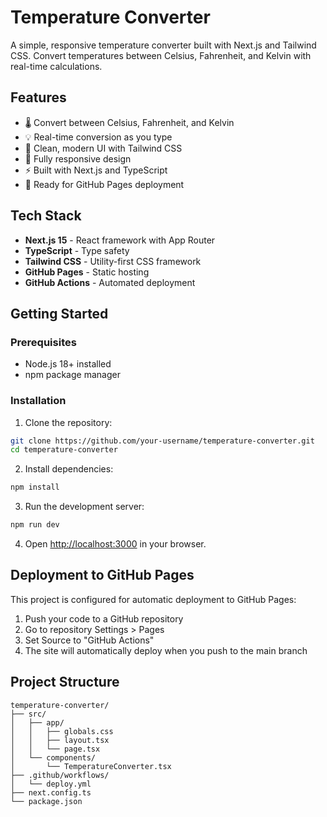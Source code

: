 # Temperature Converter

A simple, responsive temperature converter built with Next.js and Tailwind CSS. Convert temperatures between Celsius, Fahrenheit, and Kelvin with real-time calculations.

## Features

- 🌡️ Convert between Celsius, Fahrenheit, and Kelvin
- 💡 Real-time conversion as you type
- 🎨 Clean, modern UI with Tailwind CSS
- 📱 Fully responsive design
- ⚡ Built with Next.js and TypeScript
- 🚀 Ready for GitHub Pages deployment

## Tech Stack

- **Next.js 15** - React framework with App Router
- **TypeScript** - Type safety
- **Tailwind CSS** - Utility-first CSS framework
- **GitHub Pages** - Static hosting
- **GitHub Actions** - Automated deployment

## Getting Started

### Prerequisites

- Node.js 18+ installed
- npm package manager

### Installation

1. Clone the repository:
```bash
git clone https://github.com/your-username/temperature-converter.git
cd temperature-converter
```

2. Install dependencies:
```bash
npm install
```

3. Run the development server:
```bash
npm run dev
```

4. Open [http://localhost:3000](http://localhost:3000) in your browser.

## Deployment to GitHub Pages

This project is configured for automatic deployment to GitHub Pages:

1. Push your code to a GitHub repository
2. Go to repository Settings > Pages
3. Set Source to "GitHub Actions"
4. The site will automatically deploy when you push to the main branch

## Project Structure

```
temperature-converter/
├── src/
│   ├── app/
│   │   ├── globals.css
│   │   ├── layout.tsx
│   │   └── page.tsx
│   └── components/
│       └── TemperatureConverter.tsx
├── .github/workflows/
│   └── deploy.yml
├── next.config.ts
└── package.json
```
